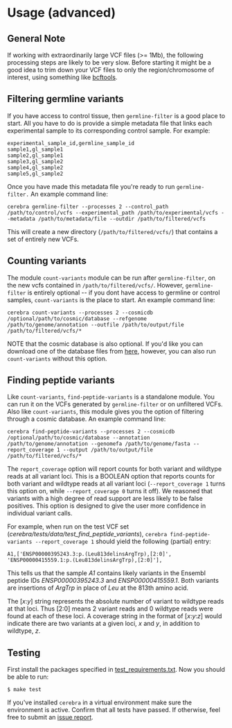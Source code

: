 Usage (advanced)
============

## General Note

If working with extraordinarily large VCF files (>= 1Mb), the following processing steps are likely to be very slow. 
Before starting it might be a good idea to trim down your VCF files to only the region/chromosome of interest, using something like [bcftools](http://samtools.github.io/bcftools/bcftools-man.html#view). 

## Filtering germline variants

If you have access to control tissue, then `germline-filter` is a good place to start. 
All you have to do is provide a simple metadata file that links each experimental sample to its corresponding control sample. 
For example: 
```
experimental_sample_id,germline_sample_id
sample1,gl_sample1
sample2,gl_sample1
sample3,gl_sample2
sample4,gl_sample2
sample5,gl_sample2
```
Once you have made this metadata file you're ready to run `germline-filter.` 
An example command line:   
```
cerebra germline-filter --processes 2 --control_path /path/to/control/vcfs --experimental_path /path/to/experimental/vcfs --metadata /path/to/metadata/file --outdir /path/to/filtered/vcfs
```

This will create a new directory (`/path/to/filtered/vcfs/`) that contains a set of entirely new VCFs. 

## Counting variants 

The module `count-variants` module can be run after `germline-filter`, on the new vcfs contained in `/path/to/filtered/vcfs/`.
However, `germline-filter` is entirely optional -- if you dont have access to germline or control samples, `count-variants` is the place to start. 
An example command line:   
```
cerebra count-variants --processes 2 --cosmicdb /optional/path/to/cosmic/database --refgenome /path/to/genome/annotation --outfile /path/to/output/file /path/to/filtered/vcfs/*
```

NOTE that the cosmic database is also optional. If you'd like you can download one of the database files from [here](https://cancer.sanger.ac.uk/cosmic/download), however, you can also run `count-variants` without this option. 

## Finding peptide variants

Like `count-variants`, `find-peptide-variants` is a standalone module. 
You can run it on the VCFs generated by `germline-filter` or on unfiltered VCFs. 
Also like `count-variants`, this module gives you the option of filtering through a cosmic database. 
An example command line:   
```
cerebra find-peptide-variants --processes 2 --cosmicdb /optional/path/to/cosmic/database --annotation /path/to/genome/annotation --genomefa /path/to/genome/fasta --report_coverage 1 --output /path/to/output/file /path/to/filtered/vcfs/*
```

The `report_coverage` option will report counts for both variant and wildtype reads at all variant loci.
This is a BOOLEAN option that reports counts for both variant and wildtype reads at all variant loci
(`--report_coverage 1` turns this option on, while `--report_coverage 0` turns it off). 
We reasoned that variants with a high degree of read support are less likely to be false positives. 
This option is designed to give the user more confidence in individual variant calls.

For example, when run on the test VCF set (_cerebra/tests/data/test_find_peptide_variants_), 
`cerebra find-peptide-variants --report_coverage 1` should yield the following (partial) entry:

```
A1,['ENSP00000395243.3:p.(Leu813delinsArgTrp),[2:0]', 'ENSP00000415559.1:p.(Leu813delinsArgTrp),[2:0]'],
```
This tells us that the sample _A1_ contains likely variants in the Ensembl peptide IDs _ENSP00000395243.3_ and _ENSP00000415559.1_. 
Both variants are insertions of _ArgTrp_ in place of _Leu_ at the 813th amino acid.

The [_x_:_y_] string represents the absolute number of variant to wildtype reads at that loci. 
Thus [2:0] means 2 variant reads and 0 wildtype reads were found at each of these loci. 
A coverage string in the format of [_x_:_y_:_z_] would indicate there are two variants at a given loci, _x_ and _y_, in addition to wildtype, _z_. 

## Testing

First install the packages specified in [test_requirements.txt](https://github.com/czbiohub/cerebra/blob/messing-w-docs/test_requirements.txt). 
Now you should be able to run:

` $ make test `

If you've installed `cerebra` in a virtual environment make sure the environment is active. 
Confirm that all tests have passed.
If otherwise, feel free to submit an [issue report](https://github.com/czbiohub/cerebra/blob/master/docs/CONTRIBUTING.md). 
